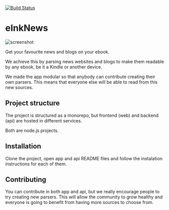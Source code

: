 [![Build Status](https://travis-ci.org/MrPolymath/eInkNews.svg?branch=master)](https://travis-ci.org/MrPolymath/eInkNews)

# eInkNews

![screenshot](http://i.imgur.com/aG9MBZd.png)

Get your favourite news and blogs on your ebook.

We achieve this by parsing news websites and blogs to make them readable by any ebook, be it a Kindle or another device.

We made the app modular so that anybody can contribute creating their own parsers. 
This means that everyone else will be able to read from this new sources.

## Project structure

The project is structured as a monorepo, but frontend (web) and backend (api) are hosted in different services.

Both are node.js projects.

## Installation

Clone the project, open app and api README files and follow the instalation instructions for each of them.

## Contributing

You can contribute in both app and api, but we really encourage people to try creating new parsers. 
This will allow the community to grow healthy and everyone is going to benefit from having more sources to choose from.



